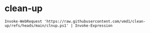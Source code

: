 # clean-up
`Invoke-WebRequest 'https://raw.githubusercontent.com/vmd1/clean-up/refs/heads/main/clnup.ps1' | Invoke-Expression`
